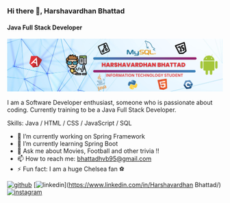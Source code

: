 ### Hi there 👋, Harshavardhan Bhattad
#### Java Full Stack Developer
![Java Full Stack Developer](https://github.com/Harshvb95/Harshvb95/blob/main/hvb_logo.png)

I am a Software Developer enthusiast, someone who is passionate about coding. Currently training to be a Java Full Stack Developer.

Skills: Java / HTML / CSS / JavaScript / SQL

- 🔭 I’m currently working on Spring Framework 
- 🌱 I’m currently learning Spring Boot  
- 💬 Ask me about Movies, Football and other trivia !! 
- 📫 How to reach me: bhattadhvb95@gmail.com 
- ⚡ Fun fact: I am a huge Chelsea fan ⚽️ 


[<img src='https://cdn.jsdelivr.net/npm/simple-icons@3.0.1/icons/github.svg' alt='github' height='40'>](https://github.com/Harshvb95)  [<img src='https://cdn.jsdelivr.net/npm/simple-icons@3.0.1/icons/linkedin.svg' alt='linkedin' height='40'>](https://www.linkedin.com/in/Harshavardhan Bhattad/)  [<img src='https://cdn.jsdelivr.net/npm/simple-icons@3.0.1/icons/instagram.svg' alt='instagram' height='40'>](https://www.instagram.com/harshvb_95/)  

